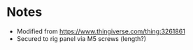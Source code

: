 # Notes 
- Modified from https://www.thingiverse.com/thing:3261861
- Secured to rig panel via M5 screws (length?)
